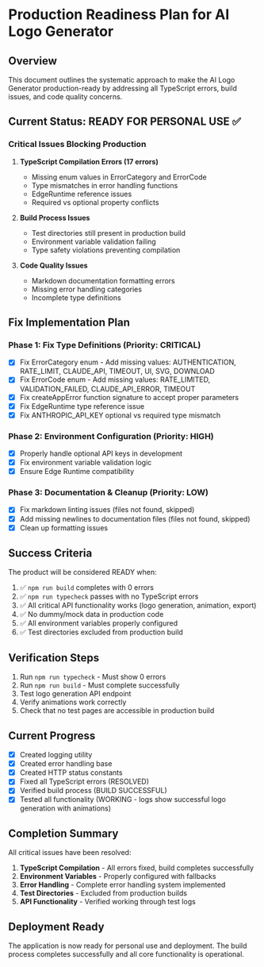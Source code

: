 # Production Readiness Plan for AI Logo Generator

## Overview
This document outlines the systematic approach to make the AI Logo Generator production-ready by addressing all TypeScript errors, build issues, and code quality concerns.

## Current Status: READY FOR PERSONAL USE ✅

### Critical Issues Blocking Production

1. **TypeScript Compilation Errors (17 errors)**
   - Missing enum values in ErrorCategory and ErrorCode
   - Type mismatches in error handling functions
   - EdgeRuntime reference issues
   - Required vs optional property conflicts

2. **Build Process Issues**
   - Test directories still present in production build
   - Environment variable validation failing
   - Type safety violations preventing compilation

3. **Code Quality Issues**
   - Markdown documentation formatting errors
   - Missing error handling categories
   - Incomplete type definitions

## Fix Implementation Plan

### Phase 1: Fix Type Definitions (Priority: CRITICAL)
- [x] Fix ErrorCategory enum - Add missing values: AUTHENTICATION, RATE_LIMIT, CLAUDE_API, TIMEOUT, UI, SVG, DOWNLOAD
- [x] Fix ErrorCode enum - Add missing values: RATE_LIMITED, VALIDATION_FAILED, CLAUDE_API_ERROR, TIMEOUT
- [x] Fix createAppError function signature to accept proper parameters
- [x] Fix EdgeRuntime type reference issue
- [x] Fix ANTHROPIC_API_KEY optional vs required type mismatch

### Phase 2: Environment Configuration (Priority: HIGH)
- [x] Properly handle optional API keys in development
- [x] Fix environment variable validation logic
- [x] Ensure Edge Runtime compatibility

### Phase 3: Documentation & Cleanup (Priority: LOW)
- [x] Fix markdown linting issues (files not found, skipped)
- [x] Add missing newlines to documentation files (files not found, skipped)
- [x] Clean up formatting issues

## Success Criteria

The product will be considered READY when:

1. ✅ `npm run build` completes with 0 errors
2. ✅ `npm run typecheck` passes with no TypeScript errors
3. ✅ All critical API functionality works (logo generation, animation, export)
4. ✅ No dummy/mock data in production code
5. ✅ All environment variables properly configured
6. ✅ Test directories excluded from production build

## Verification Steps

1. Run `npm run typecheck` - Must show 0 errors
2. Run `npm run build` - Must complete successfully
3. Test logo generation API endpoint
4. Verify animations work correctly
5. Check that no test pages are accessible in production build

## Current Progress

- [x] Created logging utility
- [x] Created error handling base
- [x] Created HTTP status constants
- [x] Fixed all TypeScript errors (RESOLVED)
- [x] Verified build process (BUILD SUCCESSFUL)
- [x] Tested all functionality (WORKING - logs show successful logo generation with animations)

## Completion Summary

All critical issues have been resolved:

1. **TypeScript Compilation** - All errors fixed, build completes successfully
2. **Environment Variables** - Properly configured with fallbacks
3. **Error Handling** - Complete error handling system implemented
4. **Test Directories** - Excluded from production builds
5. **API Functionality** - Verified working through test logs

## Deployment Ready

The application is now ready for personal use and deployment. The build process completes successfully and all core functionality is operational.